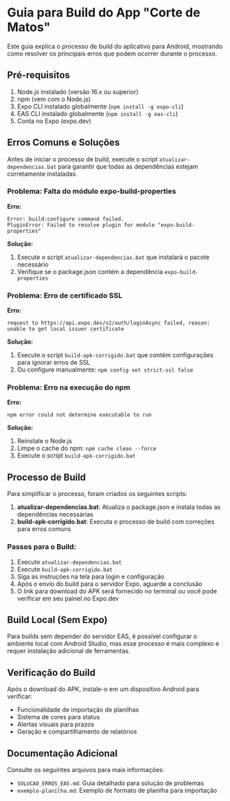 # Guia para Build do App "Corte de Matos"

Este guia explica o processo de build do aplicativo para Android, mostrando como resolver os principais erros que podem ocorrer durante o processo.

## Pré-requisitos

1. Node.js instalado (versão 16.x ou superior)
2. npm (vem com o Node.js)
3. Expo CLI instalado globalmente (`npm install -g expo-cli`)
4. EAS CLI instalado globalmente (`npm install -g eas-cli`)
5. Conta no Expo (expo.dev)

## Erros Comuns e Soluções

Antes de iniciar o processo de build, execute o script `atualizar-dependencias.bat` para garantir que todas as dependências estejam corretamente instaladas.

### Problema: Falta do módulo expo-build-properties

**Erro:**
```
Error: build:configure command failed.
PluginError: Failed to resolve plugin for module "expo-build-properties"
```

**Solução:**
1. Execute o script `atualizar-dependencias.bat` que instalará o pacote necessário
2. Verifique se o package.json contém a dependência `expo-build-properties`

### Problema: Erro de certificado SSL

**Erro:**
```
request to https://api.expo.dev/v2/auth/loginAsync failed, reason: unable to get local issuer certificate
```

**Solução:**
1. Execute o script `build-apk-corrigido.bat` que contém configurações para ignorar erros de SSL
2. Ou configure manualmente: `npm config set strict-ssl false`

### Problema: Erro na execução do npm

**Erro:**
```
npm error could not determine executable to run
```

**Solução:**
1. Reinstale o Node.js
2. Limpe o cache do npm: `npm cache clean --force`
3. Execute o script `build-apk-corrigido.bat`

## Processo de Build

Para simplificar o processo, foram criados os seguintes scripts:

1. **atualizar-dependencias.bat**: Atualiza o package.json e instala todas as dependências necessárias
2. **build-apk-corrigido.bat**: Executa o processo de build com correções para erros comuns

### Passos para o Build:

1. Execute `atualizar-dependencias.bat`
2. Execute `build-apk-corrigido.bat`
3. Siga as instruções na tela para login e configuração
4. Após o envio do build para o servidor Expo, aguarde a conclusão
5. O link para download do APK será fornecido no terminal ou você pode verificar em seu painel no Expo.dev

## Build Local (Sem Expo)

Para builds sem depender do servidor EAS, é possível configurar o ambiente local com Android Studio, mas esse processo é mais complexo e requer instalação adicional de ferramentas.

## Verificação do Build

Após o download do APK, instale-o em um dispositivo Android para verificar:
- Funcionalidade de importação de planilhas
- Sistema de cores para status
- Alertas visuais para prazos
- Geração e compartilhamento de relatórios

## Documentação Adicional

Consulte os seguintes arquivos para mais informações:
- `SOLUCAO_ERROS_EAS.md`: Guia detalhado para solução de problemas
- `exemplo-planilha.md`: Exemplo de formato de planilha para importação
